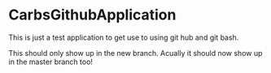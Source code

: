 # CarbsGithubApplication
This is just a test application to get use to using git hub and git bash.

This should only show up in the new branch. Acually it should now show up in the master branch too!